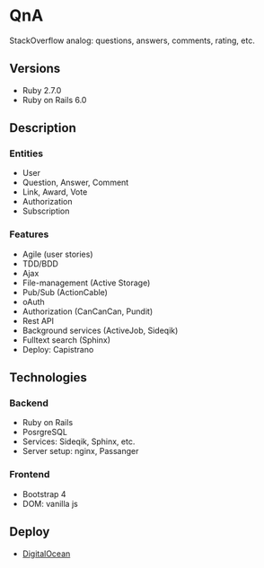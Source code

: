 # QnA
StackOverflow analog: questions, answers, comments, rating, etc.

## Versions
- Ruby 2.7.0
- Ruby on Rails 6.0

## Description

### Entities
- User
- Question, Answer, Comment
- Link, Award, Vote
- Authorization
- Subscription

### Features
- Agile (user stories)
- TDD/BDD
- Ajax
- File-management (Active Storage)
- Pub/Sub (ActionCable)
- oAuth
- Authorization (CanCanCan, Pundit)
- Rest API
- Background services (ActiveJob, Sideqik)
- Fulltext search (Sphinx)
- Deploy: Capistrano

## Technologies

### Backend
- Ruby on Rails
- PosrgreSQL
- Services: Sideqik, Sphinx, etc.
- Server setup: nginx, Passanger

### Frontend
- Bootstrap 4
- DOM: vanilla js

## Deploy
- [DigitalOcean](http://134.209.194.226)
